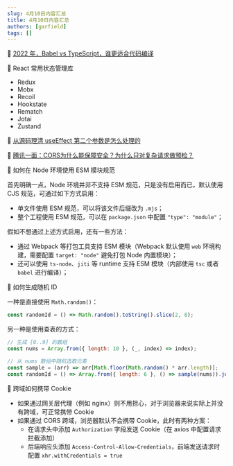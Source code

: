 ```yaml
---
slug: 4月10日内容汇总
title: 4月10日内容汇总
authors: [garfield]
tags: []
---
```


📒 [2022 年，Babel vs TypeScript，谁更适合代码编译](https://mp.weixin.qq.com/s/JCIyV-_VfQ9iScd_xOuP8g)

📒 React 常用状态管理库

- Redux
- Mobx
- Recoil
- Hookstate
- Rematch
- Jotai
- Zustand

📒 [从源码理清 useEffect 第二个参数是怎么处理的](https://juejin.cn/post/7083230365027926053)

📒 [腾讯一面：CORS为什么能保障安全？为什么只对复杂请求做预检？](https://juejin.cn/post/7081539471585312805)

📒 如何在 Node 环境使用 ESM 模块规范

首先明确一点，Node 环境并非不支持 ESM 规范，只是没有启用而已，默认使用 CJS 规范，可通过如下方式启用：

- 单文件使用 ESM 规范，可以将该文件后缀改为 `.mjs`；
- 整个工程使用 ESM 规范，可以在 `package.json` 中配置 `"type": "module"`；

假如不想通过上述方式启用，还有一些方法：

- 通过 Webpack 等打包工具支持 ESM 模块（Webpack 默认使用 `web` 环境构建，需要配置 `target: "node"` 避免打包 Node 内置模块）；
- 还可以使用 `ts-node`、`jiti` 等 runtime 支持 ESM 模块（内部使用 `tsc` 或者 `babel` 进行编译）；


📒 如何生成随机 ID

一种是直接使用 `Math.random()`：

```js
const randomId = () => Math.random().toString().slice(2, 8);
```

另一种是使用查表的方式：

```js
// 生成 [0..9] 的数组
const nums = Array.from({ length: 10 }, (_, index) => index);

// 从 nums 数组中随机选取元素
const sample = (arr) => arr[Math.floor(Math.random() * arr.length)];
const randomId = () => Array.from({ length: 6 }, () => sample(nums)).join("");
```

📒 跨域如何携带 Cookie

- 如果通过网关层代理（例如 nginx）则不用担心，对于浏览器来说实际上并没有跨域，可正常携带 Cookie
- 如果通过 CORS 跨域，浏览器默认不会携带 Cookie，此时有两种方案：
  - 在请求头中添加 `Authorization` 字段发送 Cookie（在 axios 中配置请求拦截添加）
  - 后端响应头添加 `Access-Control-Allow-Credentials`，前端发送请求时配置 `xhr.withCredentials = true`
